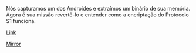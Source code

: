 
Nós capturamos um dos Androides e extraímos um binário de sua memória. Agora é sua missão revertê-lo e entender como a encriptação do Protocolo S1 funciona.

[Link](https://static.pwn2win.party/s1_protocol_77c39219bd56dc22e642a350c6244e1962f6ccf4175667d377567ebcd4780204.tar.gz)

[Mirror](https://storage.cloud.google.com/pwn2win-files/s1_protocol_77c39219bd56dc22e642a350c6244e1962f6ccf4175667d377567ebcd4780204.tar.gz)
